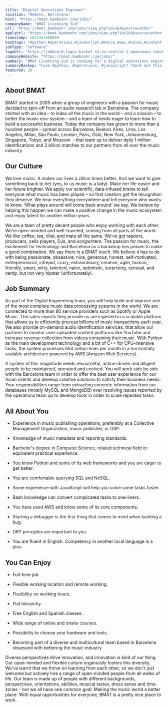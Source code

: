 ```yaml
---
title: "Digital Operations Engineer"
location: "Remote, Barcelona"
host: "https://bmat.bamboohr.com/jobs/"
companyName: "BMAT Licensing SLU"
url: "https://bmat.bamboohr.com/jobs/view.php?id=164&source=other"
applyUrl: "https://bmat.bamboohr.com/jobs/view.php?id=164&source=other"
timestamp: 1615161600000
hashtags: "#python,#operations,#javascript,#macos,#aws,#sales,#content,#management,#mongodb,#mysql"
jobType: "software"
logoUrl: "https://jobboard-logos-bucket.s3.eu-central-1.amazonaws.com/bmat-licensing-slu"
companyWebsite: "https://bmat.bamboohr.com/jobs/"
summary: "BMAT Licensing SLU is looking for a digital operations engineer that has some experience with JavaScript will help you solve some tasks faster."
summaryBackup: "Love #python, #operations, #javascript? Check out this job post!"
featured: 20
---
```


## About BMAT 

BMAT started in 2005 when a group of engineers with a passion for music decided to spin-off from an audio research lab in Barcelona. The company started with an idea – to index all the music in the world – and a mission – to better the music eco-system – and a team of nerds eager to learn how to build a successful business. Today the company has grown to more than a hundred people - spread across Barcelona, Buenos Aires, Lima, Los Angeles, Milan, São Paulo, London, Paris, Oslo, New York, Johannesburg, Singapore, Tokyo, and Moscow  - that team up to deliver daily 1 million identifications and 3 billion matches to our partners from all over the music industry.

## Our Culture 

We love music. It makes our lives a zillion times better. And we want to give something back to her (yes, to us music is a lady). Make her life easier and her future brighter. We apply our scientific, data-infused brains to tell everyone what music has been played – so that creators get the recognition they deserve. We hear everything everywhere and tell everyone who wants to know. ‘What plays around will come back around’ we say. We believe by helping this happen we can make a positive change in the music ecosystem and enjoy talent for another million years.

We are a team of pretty decent people who enjoy working with each other. We’re open-minded and well-traveled, coming from all parts of the world. We like coffee, tea, chai, and mate all the same. We’ve got rappers, producers, cello players, DJs, and songwriters. The passion for music, the excitement for technology and Barcelona as a backdrop has proven to make a good combination. We say there is a BMAT touch. We believe it has to do with being passionate, obsessive, nice, generous, honest, self-motivated, entrepreneurial, intrepid, crazy, extraordinary, creative, agile, human, friendly, smart, witty, talented, naive, optimistic, surprising, sensual, and nerdy, but not very hipster (unfortunately).

## Job Summary

As part of the Digital Engineering team, you will help build and improve one of the most complete music data processing systems in the world. We are connected to more than 80 service providers such as Spotify or Apple Music. The sales reports they provide us are ingested in a scalable platform that allows us to efficiently process billions of music transactions each year. We also provide on-demand audio identification services, that allow our partners to monitor user-uploaded content platforms like YouTube and increase revenue collection from videos containing their music. With Python as the main development technology and a bit of C++ for CPU-intensive tasks, the system processes 650 million lines per month in a horizontally scalable architecture powered by AWS (Amazon Web Services).

A system of this magnitude needs resourceful, action-driven and diligent people to be maintained, operated and evolved. You will work side by side with the Barcelona team in order to offer the best user experience for our Asian clients and develop creative solutions to satisfy their business needs. Your responsibilities range from extracting concrete information from our databases (mostly MySQL and MongoDB) over resolving issues reported by the operations team up to develop tools in order to scale repeated tasks.

## All About You

*   Experience in music publishing operations, preferably at a Collective Management Organization, music publisher, or DSP.
*   Knowledge of music metadata and reporting standards.
*   Bachelor's degree in Computer Science, related technical field or equivalent practical experience. 
*   You know Python and some of its web frameworks and you are eager to get better.
*   You are comfortable querying SQL and NoSQL.
*   Some experience with JavaScript will help you solve some tasks faster.
*   Bash knowledge can convert complicated tasks to one-liners.
*   You have used AWS and know some of its core components.
*   Starting a debugger is the first thing that comes to mind when tackling a bug.
*   DRY principles are important to you.  
    
*   You are fluent in English. Competency in another local language is a plus.

## You Can Enjoy

*   Full-time job.
*   Flexible working location and remote working.
*   Flexibility on working hours.
*   Flat hierarchy.  
    
*   Free English and Spanish classes.
*   Wide range of online and onsite courses.
*   Possibility to choose your hardware and tools.  
    
*   Becoming part of a diverse and multicultural team based in Barcelona obsessed with bettering the music industry

Diverse perspectives drive innovation, and innovation is kind of our thing. Our open-minded and flexible culture organically fosters this diversity. We've learnt that we thrive on learning from each other, so we don't just welcome but actively hire a range of open-minded people from all walks of life. Our team is made up of people with different backgrounds, perspectives, orientations, abilities, musical tastes, dress sense and time-zones - but we all have one common goal: Making the music world a better place. With equal opportunities for everyone, BMAT is a pretty nice place to work.
